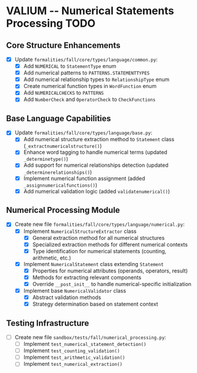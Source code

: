 # VALIUM -- Numerical Statements Processing TODO

## Core Structure Enhancements
- [x] Update `formalities/fall/core/types/language/common.py`:
  - [x] Add `NUMERICAL` to `StatementType` enum
  - [x] Add numerical patterns to `PATTERNS.STATEMENTTYPES`
  - [x] Add numerical relationship types to `RelationshipType` enum
  - [x] Create numerical function types in `WordFunction` enum
  - [x] Add `NUMERICALCHECKS` to `PATTERNS`
  - [x] Add `NumberCheck` and `OperatorCheck` to `CheckFunctions`

## Base Language Capabilities
- [x] Update `formalities/fall/core/types/language/base.py`:
  - [x] Add numerical structure extraction method to `Statement` class (`_extractnumericalstructure()`)
  - [x] Enhance word tagging to handle numerical terms (updated `_determinetype()`)
  - [x] Add support for numerical relationships detection (updated `_determinerelationships()`)
  - [x] Implement numerical function assignment (added `_assignnumericalfunctions()`)
  - [x] Add numerical validation logic (added `validatenumerical()`)

## Numerical Processing Module
- [x] Create new file `formalities/fall/core/types/language/numerical.py`:
  - [x] Implement `NumericalStructureExtractor` class
    - [x] General extraction method for all numerical structures
    - [x] Specialized extraction methods for different numerical contexts
    - [x] Type identification for numerical statements (counting, arithmetic, etc.)
  - [x] Implement `NumericalStatement` class extending `Statement`
    - [x] Properties for numerical attributes (operands, operators, result)
    - [x] Methods for extracting relevant components
    - [x] Override `__post_init__` to handle numerical-specific initialization
  - [x] Implement base `NumericalValidator` class
    - [x] Abstract validation methods
    - [x] Strategy determination based on statement context

## Testing Infrastructure
- [ ] Create new file `sandbox/tests/fall/numerical_processing.py`:
  - [ ] Implement `test_numerical_statement_detection()`
  - [ ] Implement `test_counting_validation()`
  - [ ] Implement `test_arithmetic_validation()`
  - [ ] Implement `test_numerical_extraction()`
